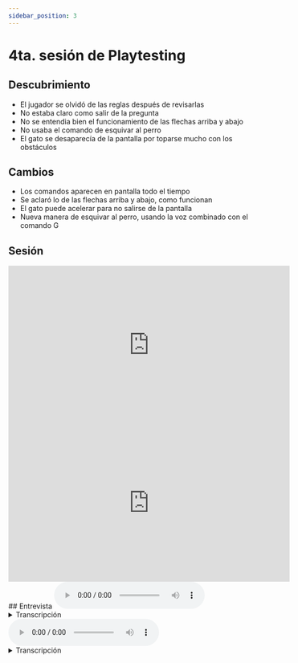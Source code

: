 ```yaml
---
sidebar_position: 3
---
```


# 4ta. sesión de Playtesting

## Descubrimiento
- El jugador se olvidó de las reglas después de revisarlas
- No estaba claro como salir de la pregunta
- No se entendia bien el funcionamiento de las flechas arriba y abajo
- No usaba el comando de esquivar al perro
- El gato se desaparecía de la pantalla por toparse mucho con los obstáculos


## Cambios
- Los comandos aparecen en pantalla todo el tiempo
- Se aclaró lo de las flechas arriba y abajo, como funcionan
- El gato puede acelerar para no salirse de la pantalla
- Nueva manera de esquivar al perro, usando la voz combinado con el comando G

## Sesión


<iframe width="560" height="315" src="https://www.youtube.com/embed/8waOc7UhRr0" title="YouTube video player" frameborder="0" allow="accelerometer; autoplay; clipboard-write; encrypted-media; gyroscope; picture-in-picture" allowfullscreen></iframe>


<iframe width="560" height="315" src="https://www.youtube.com/embed/pf5rsrbb9CI" title="YouTube video player" frameborder="0" allow="accelerometer; autoplay; clipboard-write; encrypted-media; gyroscope; picture-in-picture" allowfullscreen></iframe>
## Entrevista

<audio controls>
  <source src="/sound/thirdplaytest/1.mp4" type="audio/mp4"></source>
Your browser does not support the audio element.
</audio>

<details>
  <summary>Transcripción</summary>
  <div>

  </div>
</details>


<audio controls>
  <source src="/sound/thirdplaytest/1.mp4" type="audio/mp4"></source>
Your browser does not support the audio element.
</audio>

<details>
  <summary>Transcripción</summary>
  <div>

  </div>
</details>
